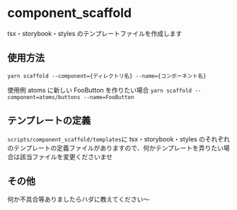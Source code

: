# component_scaffold

tsx・storybook・styles のテンプレートファイルを作成します

## 使用方法

`yarn scaffold --component={ディレクトリ名} --name={コンポーネント名}`

使用例
atoms に新しい FooButton を作りたい場合
`yarn scaffold --component=atoms/buttons --name=FooButton`

## テンプレートの定義

`scripts/component_scaffold/templates`に tsx・storybook・styles のそれぞれのテンプレートの定義ファイルがありますので、何かテンプレートを弄りたい場合は該当ファイルを変更くださいませ

## その他

何か不具合等ありましたらハダに教えてください〜
